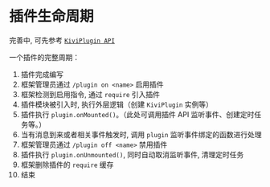 # 插件生命周期

完善中, 可先参考 [`KiviPlugin API`](/api/plugin)

一个插件的完整周期：

1. 插件完成编写
2. 框架管理员通过 `/plugin on <name>` 启用插件
3. 框架检测到启用指令, 通过 `require` 引入插件
4. 插件模块被引入时, 执行外层逻辑（创建 `KiviPlugin` 实例等）
5. 插件执行 `plugin.onMounted()`。（此处可调用插件 API 监听事件、创建定时任务等。）
6. 当有消息到来或者相关事件触发时, 调用 `plugin` 监听事件绑定的函数进行处理
7. 框架管理员通过 `/plugin off <name>` 禁用插件
8. 插件执行 `plugin.onUnmounted()`, 同时自动取消监听事件, 清理定时任务
9. 框架删除插件的 `require` 缓存
10. 结束
